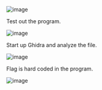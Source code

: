 ![image](https://user-images.githubusercontent.com/93418272/183422851-ab4391c7-f5ca-4271-b7c5-27998a258018.png)

Test out the program.

![image](https://user-images.githubusercontent.com/93418272/183422890-cc0e9f98-983a-42ed-be8d-57c0df895864.png)

Start up Ghidra and analyze the file.

![image](https://user-images.githubusercontent.com/93418272/183422917-68c46a8b-9b07-487b-8374-ac302be47630.png)

Flag is hard coded in the program.

![image](https://user-images.githubusercontent.com/93418272/183422959-0bf7319b-6a48-4515-9c4a-50a0c6a6a69d.png)
